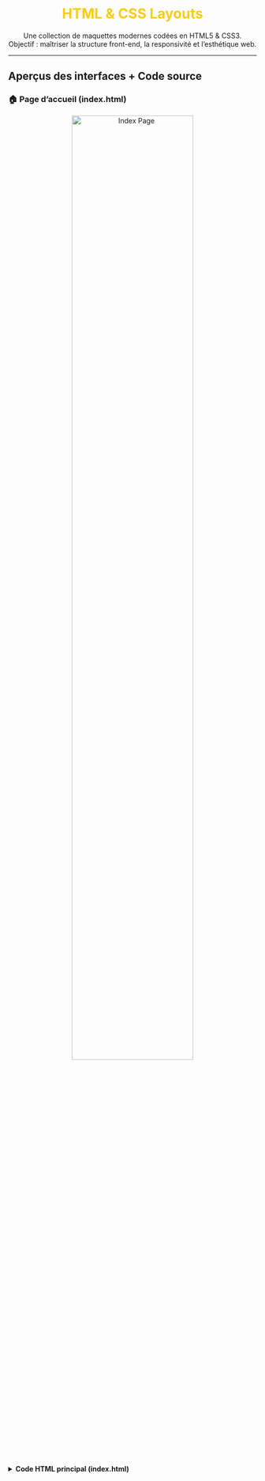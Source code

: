 

<h1 align="center" style="color:#facc15;">HTML & CSS Layouts</h1>

<p align="center">
  Une collection de maquettes modernes codées en HTML5 & CSS3.<br>
  Objectif : maîtriser la structure front-end, la responsivité et l’esthétique web.
</p>

---

## Aperçus des interfaces + Code source

### 🏠 Page d’accueil (index.html)

<div align="center">
  <img src="https://raw.githubusercontent.com/abdarrhmanessetaoui/html-css-layouts/main/screenshots/index.png" width="70%" alt="Index Page" />
</div>

<details>
<summary><strong>Code HTML principal (index.html)</strong></summary>

```html
<!DOCTYPE html>
<html lang="fr">
<head>
  <meta charset="UTF-8">
  <meta name="viewport" content="width=device-width, initial-scale=1.0">
  <title>Accueil</title>
  <link rel="stylesheet" href="style.css">
</head>
<body>
  <header>
    <h1>Bienvenue</h1>
  </header>
  <main>
    <p>Ceci est une landing page simple.</p>
  </main>
</body>
</html>
